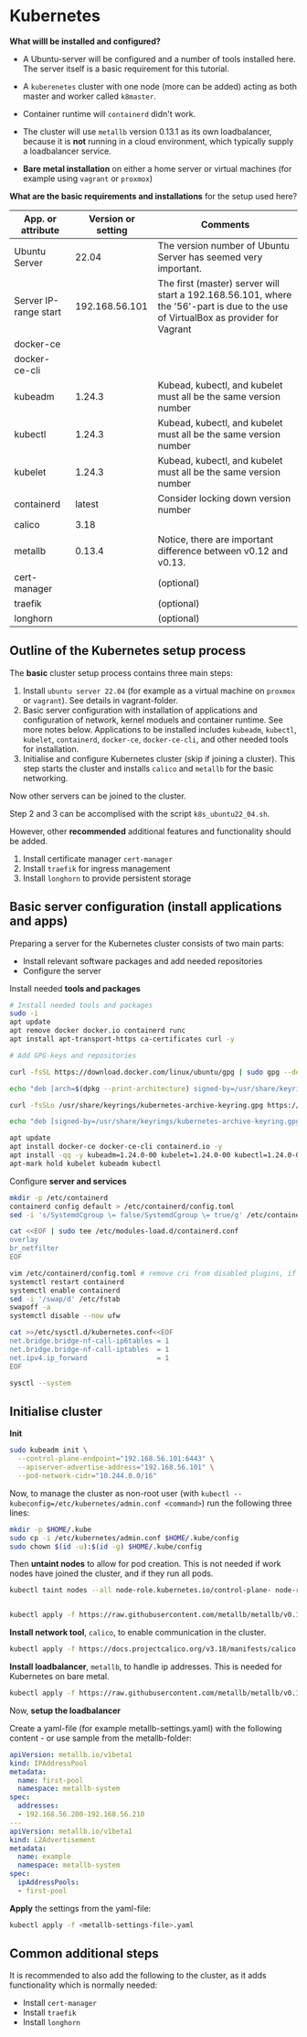 # Kubernetes

**What willl be installed and configured?**

* A Ubuntu-server will be configured and a number of tools installed here. The server itself is a basic requirement for this tutorial.

* A `kuberenetes` cluster with one node (more can be added) acting as both master and worker called `k8master`.

* Container runtime will  `containerd` didn't work.

* The cluster will use `metallb` version 0.13.1 as its own loadbalancer, because it is **not** running in a cloud environment, which typically supply a loadbalancer service.

* **Bare metal installation** on either a home server or virtual machines (for example using `vagrant` or `proxmox`)

**What are the basic requirements and installations** for the setup used here?

| App. or attribute     | Version or setting | Comments                                                     |
| --------------------- | ------------------ | ------------------------------------------------------------ |
| Ubuntu Server         | 22.04              | The version number of Ubuntu Server has seemed very important. |
| Server IP-range start | 192.168.56.101     | The first (master) server will start a 192.168.56.101, where the '56'-part is due to the use of VirtualBox as provider for Vagrant |
| docker-ce | | |
| docker-ce-cli | | |
| kubeadm               | 1.24.3             | Kubead, kubectl, and kubelet must all be the same version number  |
| kubectl               | 1.24.3             | Kubead, kubectl, and kubelet must all be the same version number                                                             |
| kubelet               | 1.24.3             | Kubead, kubectl, and kubelet must all be the same version number                                                             |
| containerd            | latest           | Consider locking down version number                     |
| calico | 3.18 | |
| metallb | 0.13.4 | Notice, there are important difference between v0.12 and v0.13. |
| cert-manager | | (optional) |
| traefik | | (optional) |
| longhorn | | (optional) |

## Outline of the Kubernetes setup process

The **basic** cluster setup process contains three main steps:

1. Install `ubuntu server 22.04` (for example as a virtual machine on `proxmox` or `vagrant`). See details in vagrant-folder.
2. Basic server configuration with installation of applications and configuration of network, kernel moduels and container runtime. See more notes below. Applications to be installed includes `kubeadm`, `kubectl`, `kubelet`, `containerd`, `docker-ce`, `docker-ce-cli`, and other needed tools for installation.
3. Initialise and configure Kubernetes cluster (skip if joining a cluster). This step starts the cluster and installs `calico` and `metallb` for the basic networking.

Now other servers can be joined to the cluster.

Step 2 and 3 can be accomplised with the script `k8s_ubuntu22_04.sh`.

However, other **recommended** additional features and functionality should be added.

1. Install certificate manager `cert-manager`
2. Install `traefik` for ingress management
3. Install `longhorn` to provide persistent storage

## Basic server configuration (install applications and apps)

Preparing a server for the Kubernetes cluster consists of two main parts:

* Install relevant software packages and add needed repositories
* Configure the server

Install needed **tools and packages**

```bash
# Install needed tools and packages
sudo -i
apt update
apt remove docker docker.io containerd runc
apt install apt-transport-https ca-certificates curl -y

# Add GPG-keys and repositories

curl -fsSL https://download.docker.com/linux/ubuntu/gpg | sudo gpg --dearmor -o /usr/share/keyrings/docker-archive-keyring.gpg

echo "deb [arch=$(dpkg --print-architecture) signed-by=/usr/share/keyrings/docker-archive-keyring.gpg] https://download.docker.com/linux/ubuntu $(lsb_release -cs) stable" | sudo tee /etc/apt/sources.list.d/docker.list

curl -fsSLo /usr/share/keyrings/kubernetes-archive-keyring.gpg https://packages.cloud.google.com/apt/doc/apt-key.gpg

echo "deb [signed-by=/usr/share/keyrings/kubernetes-archive-keyring.gpg] https://apt.kubernetes.io/ kubernetes-xenial main" | sudo tee /etc/apt/sources.list.d/kubernetes.list

apt update
apt install docker-ce docker-ce-cli containerd.io -y
apt install -qq -y kubeadm=1.24.0-00 kubelet=1.24.0-00 kubectl=1.24.0-00
apt-mark hold kubelet kubeadm kubectl
```

Configure **server and services**

```bash
mkdir -p /etc/containerd
containerd config default > /etc/containerd/config.toml
sed -i 's/SystemdCgroup \= false/SystemdCgroup \= true/g' /etc/containerd/config.toml

cat <<EOF | sudo tee /etc/modules-load.d/containerd.conf
overlay
br_netfilter
EOF

vim /etc/containerd/config.toml # remove cri from disabled plugins, if listed
systemctl restart containerd
systemctl enable containerd
sed -i '/swap/d' /etc/fstab
swapoff -a
systemctl disable --now ufw

cat >>/etc/sysctl.d/kubernetes.conf<<EOF
net.bridge.bridge-nf-call-ip6tables = 1
net.bridge.bridge-nf-call-iptables  = 1
net.ipv4.ip_forward                 = 1
EOF

sysctl --system 
```

## Initialise cluster

**Init**

```bash
sudo kubeadm init \
  --control-plane-endpoint="192.168.56.101:6443" \
  --apiserver-advertise-address="192.168.56.101" \
  --pod-network-cidr="10.244.0.0/16"
```

Now, to manage the cluster as non-root user (with `kubectl --kubeconfig=/etc/kubernetes/admin.conf <command>`) run the following three lines:

```bash
mkdir -p $HOME/.kube
sudo cp -i /etc/kubernetes/admin.conf $HOME/.kube/config
sudo chown $(id -u):$(id -g) $HOME/.kube/config
```

Then **untaint nodes** to allow for pod creation. This is not needed if work nodes have joined the cluster, and if they run all pods.

```bash
kubectl taint nodes --all node-role.kubernetes.io/control-plane- node-role.kubernetes.io/master-


kubectl apply -f https://raw.githubusercontent.com/metallb/metallb/v0.13.4/config/manifests/metallb-native.yaml
```

**Install network tool**, `calico`, to enable communication in the cluster.

```bash
kubectl apply -f https://docs.projectcalico.org/v3.18/manifests/calico.yaml
```

**Install loadbalancer**, `metallb`, to handle ip addresses. This is needed for Kubernetes on bare metal.

```bash
kubectl apply -f https://raw.githubusercontent.com/metallb/metallb/v0.13.4/config/manifests/metallb-native.yaml
```

Now, **setup the loadbalancer**

Create a yaml-file (for example metallb-settings.yaml) with the following content - or use sample from the metallb-folder:

```yaml
apiVersion: metallb.io/v1beta1
kind: IPAddressPool
metadata:
  name: first-pool
  namespace: metallb-system
spec:
  addresses:
  - 192.168.56.200-192.168.56.210
---
apiVersion: metallb.io/v1beta1
kind: L2Advertisement
metadata:
  name: example
  namespace: metallb-system
spec:
  ipAddressPools:
  - first-pool
```

**Apply** the settings from the yaml-file:

```bash
kubectl apply -f <metallb-settings-file>.yaml
```

## Common additional steps

It is recommended to also add the following to the cluster, as it adds functionality which is normally needed:

* Install `cert-manager`
* Install `traefik`
* Install `longhorn`

